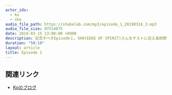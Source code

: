 ```yaml
---
actor_ids:
  - ko
  - sho
audio_file_path: https://shabelab.com/mp3/episode_1_20190316_3.mp3
audio_file_size: 97514075
date: 2019-03-15 13:00:00 +0900
description: 記念すべきEpisode１。SHO(EDGE OF SPIRIT)さんをゲストに迎え高校野球、藤浪慎太郎、斎藤佑樹などについて話ました。
duration: "50:10"
layout: article
title: Episode 1
---
```


## 関連リンク

- [Koのブログ](https://kouohhashi.qrunch.io/)
